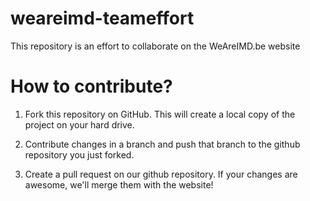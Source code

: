 weareimd-teameffort
===================

This repository is an effort to collaborate on the WeAreIMD.be website

How to contribute?
===

1. Fork this repository on GitHub. This will create a local copy of the project on your hard drive.

2. Contribute changes in a branch and push that branch to the github repository you just forked.

3. Create a pull request on our github repository. If your changes are awesome, we'll merge them with the website!